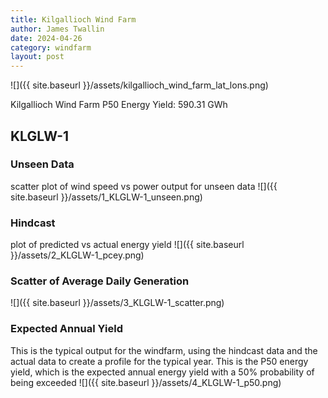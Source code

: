 ```yaml
---
title: Kilgallioch Wind Farm
author: James Twallin
date: 2024-04-26
category: windfarm
layout: post
---
```

![]({{ site.baseurl }}/assets/kilgallioch_wind_farm_lat_lons.png)

Kilgallioch Wind Farm P50 Energy Yield: 590.31 GWh

KLGLW-1
-------------
### Unseen Data 
scatter plot of wind speed vs power output for unseen data
![]({{ site.baseurl }}/assets/1_KLGLW-1_unseen.png)
### Hindcast 
plot of predicted vs actual energy yield
![]({{ site.baseurl }}/assets/2_KLGLW-1_pcey.png)
### Scatter of Average Daily Generation 

![]({{ site.baseurl }}/assets/3_KLGLW-1_scatter.png)
### Expected Annual Yield 
This is the typical output for the windfarm, using the hindcast data and the actual data to create a profile for the typical year. This is the P50 energy yield, which is the expected annual energy yield with a 50% probability of being exceeded
![]({{ site.baseurl }}/assets/4_KLGLW-1_p50.png)

